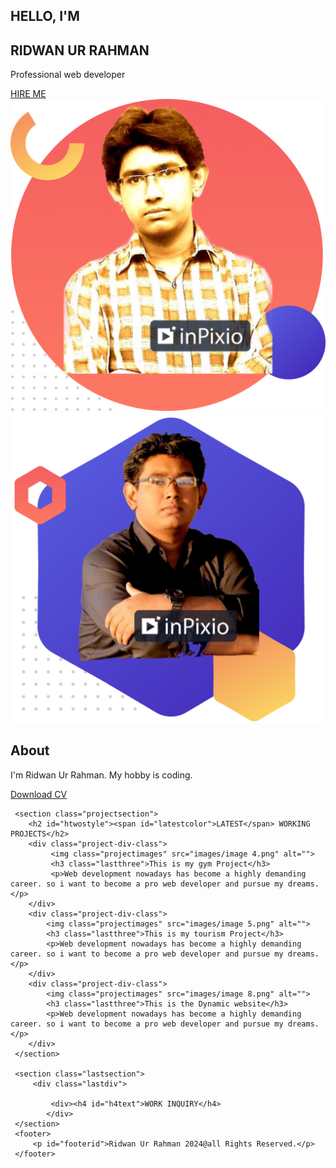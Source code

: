 
<!DOCTYPE html>
<html lang="en">
<head>
    <meta charset="UTF-8">
    <meta name="viewport" content="width=device-width, initial-scale=1.0">
    <title>Ridwan's new website</title>
    <link rel="preconnect" href="https://fonts.googleapis.com">
    <link rel="stylesheet" href="style.css">
</head>
<body>
    <section class="firstsection">
        <div class="firstsectiondiv">
            <h1>HELLO, I'M</h1>
            <h1><span id="orange">RIDWAN UR RAHMAN</span></h1>
            <P>Professional web developer</P>
            <a id="firstbutton" target="_blank" href="">HIRE ME</a>
        </div>
        <div class="firstsection">
            <img id="firstimage" src="Print Images/picture (1).png">
        </div>
    </section>
     <section class="firstsection">
         <div class="firstsectiondiv">
            <img id="secondimage" src="Print Images/picture (2).png" alt="">
         </div>
         <div class="firstsectiondiv">
             <h1>About</h1>
             <p>I'm Ridwan Ur Rahman. My hobby is coding.</p>
             <a id="secondbutton" target="_blank" href="">Download CV</a>
         </div>
     </section>   

     <section class="projectsection">
        <h2 id="htwostyle"><span id="latestcolor">LATEST</span> WORKING PROJECTS</h2>
        <div class="project-div-class">
             <img class="projectimages" src="images/image 4.png" alt="">
             <h3 class="lastthree">This is my gym Project</h3>
             <p>Web development nowadays has become a highly demanding career. so i want to become a pro web developer and pursue my dreams.</p>
        </div>
        <div class="project-div-class">
            <img class="projectimages" src="images/image 5.png" alt="">
            <h3 class="lastthree">This is my tourism Project</h3>
            <p>Web development nowadays has become a highly demanding career. so i want to become a pro web developer and pursue my dreams.</p>
        </div>
        <div class="project-div-class">
            <img class="projectimages" src="images/image 8.png" alt="">
            <h3 class="lastthree">This is the Dynamic website</h3>
            <p>Web development nowadays has become a highly demanding career. so i want to become a pro web developer and pursue my dreams.</p>
        </div>
     </section>

     <section class="lastsection">
         <div class="lastdiv">
           
             <div><h4 id="h4text">WORK INQUIRY</h4>          
            </div>
     </section>
     <footer>
         <p id="footerid">Ridwan Ur Rahman 2024@all Rights Reserved.</p>
     </footer>
</body>
</html>

